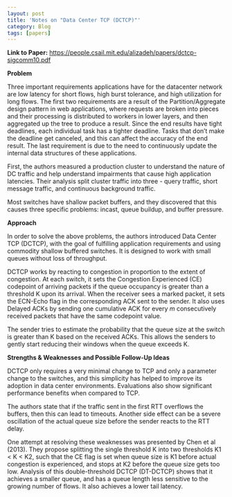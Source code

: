 ```yaml
---
layout: post
title: 'Notes on "Data Center TCP (DCTCP)"'
category: Blog
tags: [papers]
---
```


**Link to Paper:** <https://people.csail.mit.edu/alizadeh/papers/dctcp-sigcomm10.pdf>

**Problem**

Three important requirements applications have for the datacenter network are low latency for short flows, high burst tolerance, and high utilization for long flows. The first two requirements are a result of the Partition/Aggregate design pattern in web applications, where requests are broken into pieces and their processing is distributed to workers in lower layers, and then aggregated up the tree to produce a result. Since the end results have tight deadlines, each individual task has a tighter deadline. Tasks that don’t make the deadline get canceled, and this can affect the accuracy of the end result. The last requirement is due to the need to continuously update the internal data structures of these applications.

First, the authors measured a production cluster to understand the nature of DC traffic and help understand impairments that cause high application latencies. Their analysis split cluster traffic into three \- query traffic, short message traffic, and continuous background traffic.

Most switches have shallow packet buffers, and they discovered that this causes three specific problems: incast, queue buildup, and buffer pressure.

**Approach**

In order to solve the above problems, the authors introduced Data Center TCP (DCTCP), with the goal of fulfilling application requirements and using commodity shallow buffered switches. It is designed to work with small queues without loss of throughput.

DCTCP works by reacting to congestion in proportion to the extent of congestion. At each switch, it sets the Congestion Experienced (CE) codepoint of arriving packets if the queue occupancy is greater than a threshold K upon its arrival. When the receiver sees a marked packet, it sets the ECN-Echo flag in the corresponding ACK sent to the sender. It also uses Delayed ACKs by sending one cumulative ACK for every *m* consecutively received packets that have the same codepoint value.

The sender tries to estimate the probability that the queue size at the switch is greater than K based on the received ACKs. This allows the senders to gently start reducing their windows when the queue exceeds K.

**Strengths & Weaknesses and Possible Follow-Up Ideas**

DCTCP only requires a very minimal change to TCP and only a parameter change to the switches, and this simplicity has helped to improve its adoption in data center environments. Evaluations also show significant performance benefits when compared to TCP.

The authors state that if the traffic sent in the first RTT overflows the buffers, then this can lead to timeouts. Another side effect can be a severe oscillation of the actual queue size before the sender reacts to the RTT delay. 

One attempt at resolving these weaknesses was presented by Chen et al (2013). They propose splitting the single threshold K into two thresholds K1 \< K \< K2, such that the CE flag is set when queue size is K1 before actual congestion is experienced, and stops at K2 before the queue size gets too low. Analysis of this double-threshold DCTCP (DT-DCTCP) shows that it achieves a smaller queue, and has a queue length less sensitive to the growing number of flows. It also achieves a lower tail latency.
